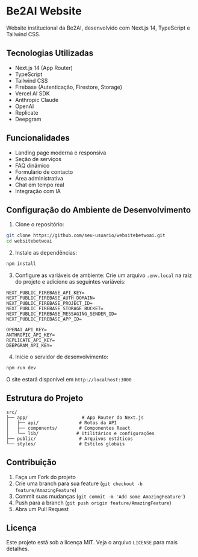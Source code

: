 # Be2AI Website

Website institucional da Be2AI, desenvolvido com Next.js 14, TypeScript e Tailwind CSS.

## Tecnologias Utilizadas

- Next.js 14 (App Router)
- TypeScript
- Tailwind CSS
- Firebase (Autenticação, Firestore, Storage)
- Vercel AI SDK
- Anthropic Claude
- OpenAI
- Replicate
- Deepgram

## Funcionalidades

- Landing page moderna e responsiva
- Seção de serviços
- FAQ dinâmico
- Formulário de contacto
- Área administrativa
- Chat em tempo real
- Integração com IA

## Configuração do Ambiente de Desenvolvimento

1. Clone o repositório:
```bash
git clone https://github.com/seu-usuario/websitebetwoai.git
cd websitebetwoai
```

2. Instale as dependências:
```bash
npm install
```

3. Configure as variáveis de ambiente:
Crie um arquivo `.env.local` na raiz do projeto e adicione as seguintes variáveis:
```env
NEXT_PUBLIC_FIREBASE_API_KEY=
NEXT_PUBLIC_FIREBASE_AUTH_DOMAIN=
NEXT_PUBLIC_FIREBASE_PROJECT_ID=
NEXT_PUBLIC_FIREBASE_STORAGE_BUCKET=
NEXT_PUBLIC_FIREBASE_MESSAGING_SENDER_ID=
NEXT_PUBLIC_FIREBASE_APP_ID=

OPENAI_API_KEY=
ANTHROPIC_API_KEY=
REPLICATE_API_KEY=
DEEPGRAM_API_KEY=
```

4. Inicie o servidor de desenvolvimento:
```bash
npm run dev
```

O site estará disponível em `http://localhost:3000`

## Estrutura do Projeto

```
src/
├── app/                    # App Router do Next.js
│   ├── api/               # Rotas da API
│   ├── components/        # Componentes React
│   └── lib/              # Utilitários e configurações
├── public/                # Arquivos estáticos
└── styles/                # Estilos globais
```

## Contribuição

1. Faça um Fork do projeto
2. Crie uma branch para sua feature (`git checkout -b feature/AmazingFeature`)
3. Commit suas mudanças (`git commit -m 'Add some AmazingFeature'`)
4. Push para a branch (`git push origin feature/AmazingFeature`)
5. Abra um Pull Request

## Licença

Este projeto está sob a licença MIT. Veja o arquivo `LICENSE` para mais detalhes.